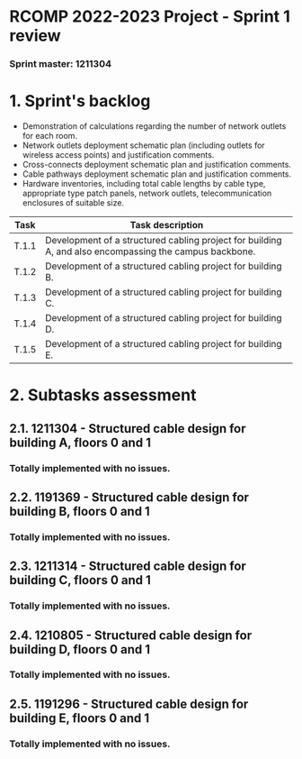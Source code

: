 RCOMP 2022-2023 Project - Sprint 1 review
=========================================
### Sprint master: 1211304 ###

# 1. Sprint's backlog #
- Demonstration of calculations regarding the number of network outlets for each room.
- Network outlets deployment schematic plan (including outlets for wireless access points) and justification comments.
- Cross-connects deployment schematic plan and justification comments.
- Cable pathways deployment schematic plan and justification comments.
- Hardware inventories, including total cable lengths by cable type, appropriate type patch panels, network outlets, telecommunication enclosures of suitable size.

Task  |  Task description
------|---------------------------------------------------------------------------------------------------------
T.1.1 | Development of a structured cabling project for building A, and also encompassing the campus backbone.
T.1.2 | Development of a structured cabling project for building B.
T.1.3 | Development of a structured cabling project for building C.
T.1.4 | Development of a structured cabling project for building D.
T.1.5 | Development of a structured cabling project for building E.

# 2. Subtasks assessment #

## 2.1. 1211304 - Structured cable design for building A, floors 0 and 1 #
### Totally implemented with no issues. ###

## 2.2. 1191369 - Structured cable design for building B, floors 0 and 1 #
### Totally implemented with no issues. ###

## 2.3. 1211314 - Structured cable design for building C, floors 0 and 1 #
### Totally implemented with no issues. ###

## 2.4. 1210805 - Structured cable design for building D, floors 0 and 1 #
### Totally implemented with no issues. ###

## 2.5. 1191296 - Structured cable design for building E, floors 0 and 1 #
### Totally implemented with no issues. ###
